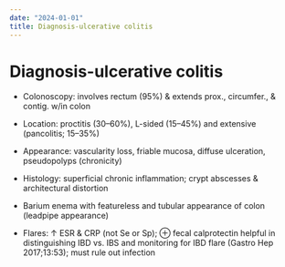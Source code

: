 ```yaml
---
date: "2024-01-01"
title: Diagnosis-ulcerative colitis
---
```



# Diagnosis-ulcerative colitis

- Colonoscopy: involves rectum (95%) & extends prox., circumfer., & contig. w/in colon

- Location: proctitis (30–60%), L-sided (15–45%) and extensive (pancolitis; 15–35%)

- Appearance: vascularity loss, friable mucosa, diffuse ulceration, pseudopolyps (chronicity)

- Histology: superficial chronic inflammation; crypt abscesses & architectural distortion

- Barium enema with featureless and tubular appearance of colon (leadpipe appearance)

- Flares: ↑ ESR & CRP (not Se or Sp); ⊕ fecal calprotectin helpful in distinguishing IBD vs. IBS and monitoring for IBD flare (Gastro Hep 2017;13:53); must rule out infection
